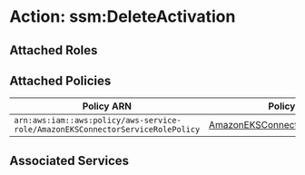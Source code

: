 # Action: ssm:DeleteActivation

## Attached Roles

## Attached Policies

| Policy ARN | Policy Name |
|------------|-------------|
| `arn:aws:iam::aws:policy/aws-service-role/AmazonEKSConnectorServiceRolePolicy` | [AmazonEKSConnectorServiceRolePolicy](../policies.md#amazoneksconnectorservicerolepolicy) |

## Associated Services

